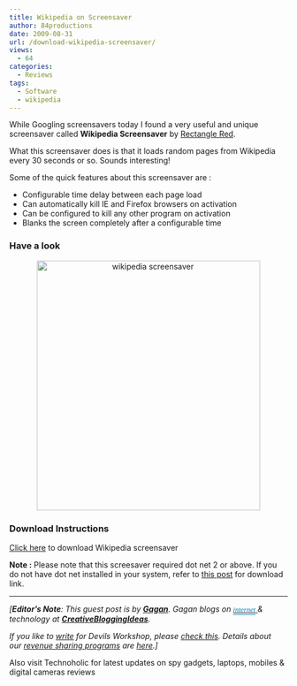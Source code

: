 ```yaml
---
title: Wikipedia on Screensaver
author: 84productions
date: 2009-08-31
url: /download-wikipedia-screensaver/
views:
  - 64
categories:
  - Reviews
tags:
  - Software
  - wikipedia
---
```

While Googling screensavers today I found a very useful and unique screensaver called **Wikipedia Screensaver** by <a href="http://www.rectanglered.com/screensaver.php" onclick="_gaq.push(['_trackEvent', 'outbound-article', 'http://www.rectanglered.com/screensaver.php', 'Rectangle Red']);" rel="nofollow">Rectangle Red</a>.

What this screensaver does is that it loads random pages from Wikipedia every 30 seconds or so. Sounds interesting!

Some of the quick features about this screensaver are :

  * Configurable time delay between each page load
  * Can automatically kill IE and Firefox browsers on activation
  * Can be configured to kill any other program on activation
  * Blanks the screen completely after a configurable time

### Have a look

<p style="text-align: center;">
  <img class="size-full wp-image-13411 aligncenter" src="http://cdn.devilsworkshop.org/files/2009/08/wikipedia-screensaver.png" alt="wikipedia screensaver" width="404" height="452" />
</p>

### Download Instructions

<a href="http://www.rectanglered.com/downloads/wikipedia_screensaver_setup_001.exe" onclick="_gaq.push(['_trackEvent', 'outbound-article', 'http://www.rectanglered.com/downloads/wikipedia_screensaver_setup_001.exe', 'Click here']);" >Click here</a> to download Wikipedia screensaver

**Note :** Please note that this screesaver required dot net 2 or above. If you do not have dot net installed in your system, refer to [this post][1] for download link.

* * *

*[**Editor&#8217;s Note**: This guest post is by **<a href="http://www.creativebloggingideas.com/" onclick="_gaq.push(['_trackEvent', 'outbound-article', 'http://www.creativebloggingideas.com/', 'Gagan']);" >Gagan</a>**. Gagan blogs on <a id="KonaLink3" href="http://devilsworkshop.org/5-websites-to-backup-of-tweets/#" target="undefined"><span style="color: #007cab !important; font-weight: normal; font-size: 13px;"><span style="border-bottom: 1px solid #007cab; padding: 0px 0px 1px ! important; border-top-width: 0px ! important; border-top-style: none ! important; border-left-width: 0px ! important; border-left-style: none ! important; border-right-width: 0px ! important; border-right-style: none ! important; color: #007cab ! important; background-color: transparent; width: auto ! important; float: none ! important; font-family: Verdana; font-weight: normal; font-size: 13px;">internet</span></span> </a> & technology at **<a href="http://www.creativebloggingideas.com/" onclick="_gaq.push(['_trackEvent', 'outbound-article', 'http://www.creativebloggingideas.com/', 'CreativeBloggingIdeas']);" >CreativeBloggingIdeas</a>**.<span style="font-style: normal;"> </span>*</p> 

*If you like to [write][2] for Devils Workshop, please [check this][2]. Details about our [revenue sharing programs][2] are [here][2].]*

Also visit Technoholic for latest updates on spy gadgets, laptops, mobiles & digital cameras reviews

 [1]: http://devilsworkshop.org/download-complete-microsoft-net-framework-35-setup/
 [2]: http://devilsworkshop.org/join-dw/
